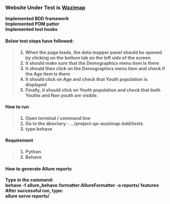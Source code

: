 ### Website Under Test is [Wazimap](https://wazimap-ng.africa/) <b>
Implemented BDD framework<br>
Implemented POM patter<br>
Implemented test hooks<br>

#### Below test steps have followed:

>1. When the page loads, the data mapper panel should be opened by clicking on the bottom tab 
on the left side of the screen
>2. It should make sure that the Demographics menu item is there
>3. It should then click on the Demographics menu item and check if the Age item is there
>4. It should click on Age and check that Youth population is displayed
>5. Finally, it should click on Youth population and check that both Youths and Non youth are visible.

#### How to run
>1. Open terminal / command line
>2. Go to the directory : .../project-qa-wazimap-bdd/tests
>3. type behave

#### Requirement
>1. Python
>2. Behave

#### How to generate Allure reports
Type in the command: <br>
behave -f allure_behave.formatter:AllureFormatter -o reports/ features <br>
After successful run, type: <br>
allure serve reports/
